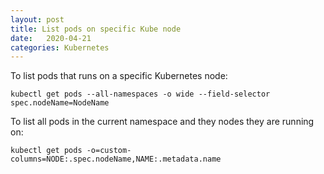 ```yaml
---
layout: post
title: List pods on specific Kube node
date:   2020-04-21
categories: Kubernetes
---
```


To list pods that runs on a specific Kubernetes node: 

```
kubectl get pods --all-namespaces -o wide --field-selector spec.nodeName=NodeName
```

To list all pods in the current namespace and they nodes they are running on:

```
kubectl get pods -o=custom-columns=NODE:.spec.nodeName,NAME:.metadata.name
```
